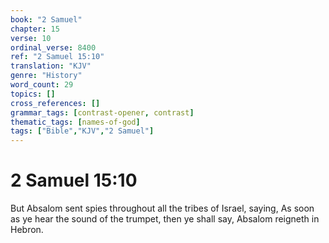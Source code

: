 ```yaml
---
book: "2 Samuel"
chapter: 15
verse: 10
ordinal_verse: 8400
ref: "2 Samuel 15:10"
translation: "KJV"
genre: "History"
word_count: 29
topics: []
cross_references: []
grammar_tags: [contrast-opener, contrast]
thematic_tags: [names-of-god]
tags: ["Bible","KJV","2 Samuel"]
---
```


# 2 Samuel 15:10

But Absalom sent spies throughout all the tribes of Israel, saying, As soon as ye hear the sound of the trumpet, then ye shall say, Absalom reigneth in Hebron.
